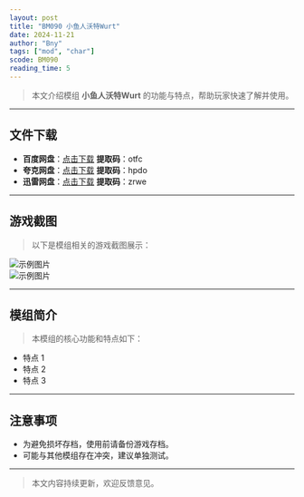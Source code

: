 ```yaml
---
layout: post
title: "BM090 小鱼人沃特Wurt"
date: 2024-11-21
author: "Bny"
tags: ["mod", "char"]
scode: BM090
reading_time: 5
---
```


> 本文介绍模组 **小鱼人沃特Wurt** 的功能与特点，帮助玩家快速了解并使用。

---





## 文件下载
- **百度网盘**：[点击下载](https://pan.baidu.com/s/1P0GIZLNn0X52dnZOv1C8ag?pwd=otfc)  **提取码**：otfc  
- **夸克网盘**：[点击下载](https://pan.quark.cn/s/2a58fd39b7ae?pwd=hpdo)  **提取码**：hpdo  
- **迅雷网盘**：[点击下载](https://pan.xunlei.com/s/VOCCbcm1FJhfcq0_ijHSiyGIA1?pwd=zrwe)  **提取码**：zrwe  

---

## 游戏截图
> 以下是模组相关的游戏截图展示：

![示例图片](https://example.com/screenshot1.jpg)  
![示例图片](https://example.com/screenshot2.jpg)

---

## 模组简介
> 本模组的核心功能和特点如下：
- 特点 1
- 特点 2
- 特点 3

---

## 注意事项
- 为避免损坏存档，使用前请备份游戏存档。
- 可能与其他模组存在冲突，建议单独测试。

---

> 本文内容持续更新，欢迎反馈意见。
